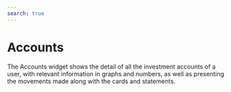 ```yaml
---
search: true
---
```


# Accounts

The Accounts widget shows the detail of all the investment accounts of a user, with relevant information in graphs and numbers, as well as presenting the movements made along with the cards and statements.

<iframe id="widgetFrame" src="https://widgets.modyo.com/inversiones/cuentas" width="100%" frameBorder="0"  style="visibility:hidden;min-height:948px;overflow:auto;margin-top:20px;"/>

| Feature                    | Description                                                                                                                                                                                                                                                                                                                                                                                                                                               |
|----------------------------------|-----------------------------------------------------------------------------------------------------------------------------------------------------------------------------------------------------------------------------------------------------------------------------------------------------------------------------------------------------------------------------------------------------------------------------------------------------------|
| Account Summary             | Incorporates all the investment accounts that the client has associated. Each client's investment account has a tab with all related information.                                                                                                                                                                                                                                                                                      |
| Investment Account              | Focuses on all the information associated with a specific investment account, presenting the data numerically and graphically. Includes an area with the total equity as of the day of the consultation and another for shares in the portfolio. Allows users to configure the account, see investment details,obtain statements, track movements, and make payments to the account.                                                                                           |
| Account Settings             | Allows you to define a name for the investment account, as well as to configure the sending of information by email for investment instrument purchase/sale letters and confirmations (stocks, mutual funds, etc.).                                                                                                                                                                                                           |
| Account Statements             | Displays a list of statements to review within a configurable date range. The statements appear as PDFs that can be downloaded and reviewed.                                                                                                                                                                                                                                                                                      |
| Account Details                | Lists the types of instruments that exist within the investment account. Includes a summary of all the specific instruments that correspond to the type of investment selected. Displays investment escrow, pricing and distribution information. Through these summaries, you can review the details of account transaction history. Allows you to see the movements associated with the investment account. |
| Detailed Account Movements | Delivers a set of options that allow you to select date periods and movement types, including transfer movements. Shows the specific movements and their detail, as well as all the operations that are pending and not yet completed.                                                                                                                                                                                               |

<script>

  export default {
    mounted() {

      function setIframeHeightCO(id, ht) {
          var ifrm = document.getElementById(id);
          if(ifrm) {
            ifrm.style.visibility = 'hidden';
            // some IE versions need a bit added or scrollbar appears
            ifrm.style.height = ht + 4 + "px";
            ifrm.style.visibility = 'visible';
          }
      }

      // iframed document sends its height using postMessage
      function handleDocHeightMsg(e) {
          // check origin
          if ( e.origin === 'https://widgets.modyo.com' ) {
              // parse data
              var data = JSON.parse( e.data );
              console.log('data:', data)
              // check data object
              if ( data['docHeight'] ) {
                  setIframeHeightCO( 'widgetFrame', data['docHeight'] );
              } else {
                  setIframeHeightCO( 'widgetFrame', 700 );
              }
          }
      }

      // assign message handler
      if ( window.addEventListener ) {
          window.addEventListener('message', handleDocHeightMsg, false);
      }
    }
  }

</script>
